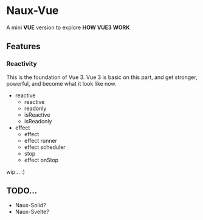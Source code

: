 # Naux-Vue

A mini **VUE** version to explore **HOW VUE3 WORK**

## Features

### Reactivity

This is the foundation of Vue 3. Vue 3 is basic on this part, and get stronger, powerful, and become what it look like now.

- reactive
  - reactive
  - readonly
  - isReactive
  - isReadonly
- effect
  - effect
  - effect runner
  - effect scheduler
  - stop
  - effect onStop

wip... :)

## TODO...

- Naux-Solid?
- Naux-Svelte?